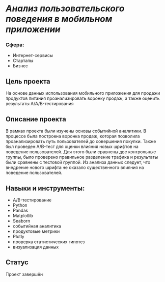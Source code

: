 # _Анализ пользовательского поведения в мобильном приложении_
### Сфера: 
- Интернет-сервисы 
- Стартапы
- Бизнес
## Цель проекта
На основе данных использования мобильного приложения для продажи продуктов питания проанализировать воронку продаж, а также оценить результаты A/A/B-тестирования 

## Описание проекта
В рамках проекта были изучены основы событийной аналитики. В процессе была построена воронка продаж, которая позволила проанализировать путь пользователей до совершения покупки. Также был проведен A/B-тест для оценки влияния новых шрифтов на поведение пользователей. Для этого были сравнены две контрольные группы, было проверено правильное разделение трафика и результаты были сравнены с тестовой группой. Из анализа данных следует, что внедрение нового шрифта не оказало существенного влияния на поведение пользователей.
## Навыки и инструменты:
- A/B-тестирование
- Python
- Pandas
- Matplotlib
- Seaborn
- событийная аналитика
- продуктовые метрики
- Plotly
- проверка статистических гипотез
- визуализация данных

## Статус
Проект завершён
